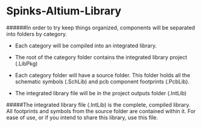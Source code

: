 # Spinks-Altium-Library

######In order to try keep things organized, components will be separated into folders by category.

  * Each category will be compiled into an integrated library. 

  * The root of the category folder contains the integrated library project (.LibPkg) 

  * Each category folder will have a source folder. This folder holds all the schematic symbols (.SchLib) and pcb component footprints (.PcbLib). 

  * The integrated library file will be in the project outputs folder (.IntLib)

#####The integrated library file (.IntLib) is the complete, compiled library. All footprints and symbols from the source folder are contained within it. For ease of use, or if you intend to share this library, use this file.


